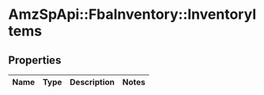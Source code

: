 # AmzSpApi::FbaInventory::InventoryItems

## Properties
Name | Type | Description | Notes
------------ | ------------- | ------------- | -------------

